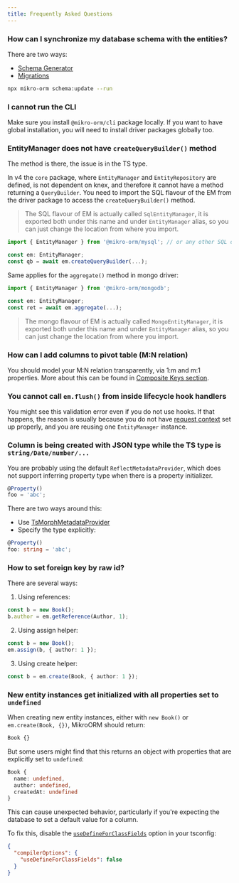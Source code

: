 ```yaml
---
title: Frequently Asked Questions
---
```


### How can I synchronize my database schema with the entities?

There are two ways:

- [Schema Generator](schema-generator.md)
- [Migrations](./migrations.md)

```sh
npx mikro-orm schema:update --run
```

### I cannot run the CLI

Make sure you install `@mikro-orm/cli` package locally. If you want to have global installation, you will need to install driver packages globally too.

### EntityManager does not have `createQueryBuilder()` method

The method is there, the issue is in the TS type.

In v4 the `core` package, where `EntityManager` and `EntityRepository` are defined, is not dependent on knex, and therefore it cannot have a method returning a `QueryBuilder`. You need to import the SQL flavour of the EM from the driver package to access the `createQueryBuilder()` method.

> The SQL flavour of EM is actually called `SqlEntityManager`, it is exported both under this name and under `EntityManager` alias, so you can just change the location from where you import.

```typescript
import { EntityManager } from '@mikro-orm/mysql'; // or any other SQL driver package

const em: EntityManager;
const qb = await em.createQueryBuilder(...);
```

Same applies for the `aggregate()` method in mongo driver:

```typescript
import { EntityManager } from '@mikro-orm/mongodb';

const em: EntityManager;
const ret = await em.aggregate(...);
```

> The mongo flavour of EM is actually called `MongoEntityManager`, it is exported both under this name and under `EntityManager` alias, so you can just change the location from where you import.

### How can I add columns to pivot table (M:N relation)

You should model your M:N relation transparently, via 1:m and m:1 properties. More about this can be found in [Composite Keys section](./composite-keys.md#use-case-3-join-table-with-metadata).

### You cannot call `em.flush()` from inside lifecycle hook handlers

You might see this validation error even if you do not use hooks. If that happens, the reason is usually because you do not have [request context](./identity-map) set up properly, and you are reusing one `EntityManager` instance.

### Column is being created with JSON type while the TS type is `string/Date/number/...`

You are probably using the default `ReflectMetadataProvider`, which does not support inferring property type when there is a property initializer.

```ts
@Property()
foo = 'abc';
```

There are two ways around this:

- Use [TsMorphMetadataProvider](./metadata-providers.md#tsmorphmetadataprovider)
- Specify the type explicitly:

```ts
@Property()
foo: string = 'abc';
```

### How to set foreign key by raw id?

There are several ways:

1. Using references:

```ts
const b = new Book();
b.author = em.getReference(Author, 1);
```

2. Using assign helper:

```ts
const b = new Book();
em.assign(b, { author: 1 });
```

3. Using create helper:

```ts
const b = em.create(Book, { author: 1 });
```

### New entity instances get initialized with all properties set to `undefined`

When creating new entity instances, either with `new Book()` or `em.create(Book, {})`, MikroORM should return:

```ts
Book {}
```

But some users might find that this returns an object with properties that are explicitly set to `undefined`:

```ts
Book {
  name: undefined,
  author: undefined,
  createdAt: undefined
}
```

This can cause unexpected behavior, particularly if you're expecting the database to set a default value for a column.

To fix this, disable the [`useDefineForClassFields`](https://www.typescriptlang.org/docs/handbook/release-notes/typescript-3-7.html#the-usedefineforclassfields-flag-and-the-declare-property-modifier) option in your tsconfig:

```json
{
  "compilerOptions": {
    "useDefineForClassFields": false
  }
}
```
